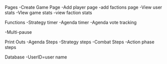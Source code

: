 Pages
-Create Game Page
-Add player page
-add factions page
-View user stats
-VIew game stats 
-view faction stats

Functions
-Strategy timer
-Agenda timer
-Agenda vote tracking


-Multi-pause

Print Outs
-Agenda Steps
-Strategy steps
-Combat Steps
-Action phase steps



Database
-UserID=user name
